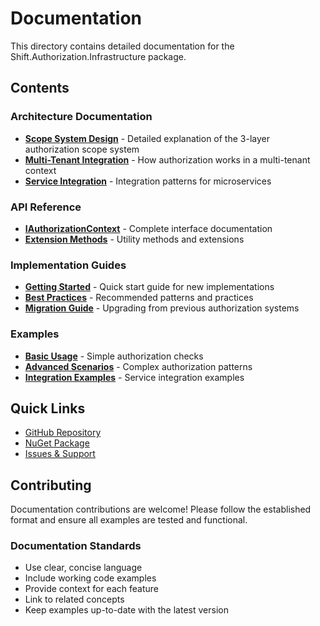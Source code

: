 # Documentation

This directory contains detailed documentation for the Shift.Authorization.Infrastructure package.

## Contents

### Architecture Documentation
- **[Scope System Design](scope-system.md)** - Detailed explanation of the 3-layer authorization scope system
- **[Multi-Tenant Integration](multi-tenant.md)** - How authorization works in a multi-tenant context
- **[Service Integration](service-integration.md)** - Integration patterns for microservices

### API Reference
- **[IAuthorizationContext](api/iauthorizationcontext.md)** - Complete interface documentation
- **[Extension Methods](api/extensions.md)** - Utility methods and extensions

### Implementation Guides
- **[Getting Started](guides/getting-started.md)** - Quick start guide for new implementations
- **[Best Practices](guides/best-practices.md)** - Recommended patterns and practices
- **[Migration Guide](guides/migration.md)** - Upgrading from previous authorization systems

### Examples
- **[Basic Usage](examples/basic-usage.md)** - Simple authorization checks
- **[Advanced Scenarios](examples/advanced-scenarios.md)** - Complex authorization patterns
- **[Integration Examples](examples/integration.md)** - Service integration examples

## Quick Links

- [GitHub Repository](https://github.com/BTShift/shift-authorization-infrastructure)
- [NuGet Package](https://www.nuget.org/packages/Shift.Authorization.Infrastructure)
- [Issues & Support](https://github.com/BTShift/shift-authorization-infrastructure/issues)

## Contributing

Documentation contributions are welcome! Please follow the established format and ensure all examples are tested and functional.

### Documentation Standards

- Use clear, concise language
- Include working code examples
- Provide context for each feature
- Link to related concepts
- Keep examples up-to-date with the latest version